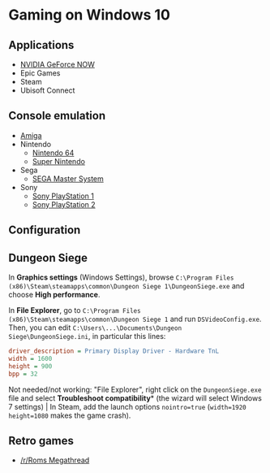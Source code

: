 # Gaming on Windows 10

## Applications

* [NVIDIA GeForce NOW](https://www.nvidia.com/en-us/geforce-now/download/)
* Epic Games
* Steam
* Ubisoft Connect

## Console emulation

* [Amiga](emulation/amiga.md)
* Nintendo
  * [Nintendo 64](emulation/n64.md)
  * [Super Nintendo](emulation/snes.md)
* Sega
  * [SEGA Master System](emulation/sms.md)
* Sony
  * [Sony PlayStation 1](emulation/ps1.md)
  * [Sony PlayStation 2](emulation/ps2.md)

## Configuration

## Dungeon Siege

In **Graphics settings** (Windows Settings), browse `C:\Program Files (x86)\Steam\steamapps\common\Dungeon Siege 1\DungeonSiege.exe` and choose **High performance**.

In **File Explorer**, go to `C:\Program Files (x86)\Steam\steamapps\common\Dungeon Siege 1` and run `DSVideoConfig.exe`. Then, you can edit `C:\Users\...\Documents\Dungeon Siege\DungeonSiege.ini`, in particular this lines:

```ini
driver_description = Primary Display Driver - Hardware TnL
width = 1600
height = 900
bpp = 32
```

Not needed/not working: "File Explorer", right click on the `DungeonSiege.exe` file and select **Troubleshoot compatibility*** (the wizard will select Windows 7 settings) | In Steam, add the launch options `nointro=true` (`width=1920 height=1080` makes the game crash).

## Retro games

* [/r/Roms Megathread](https://r-roms.github.io/)
